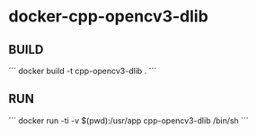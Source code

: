 # docker-cpp-opencv3-dlib

## BUILD
´´´
docker build -t cpp-opencv3-dlib .
´´´
## RUN
´´´
docker run -ti -v $(pwd):/usr/app cpp-opencv3-dlib /bin/sh
´´´
